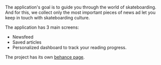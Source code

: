 The application's goal is to guide you through the world of skateboarding. And for this, we collect only the most important pieces of news ad let you keep in touch with skateboarding culture.

The application has 3 main screens:
* Newsfeed
* Saved articles
* Personalized dashboard to track your reading progress.

The project has its own [behance page](https://www.behance.net/gallery/150228019/Skate-News-App).
